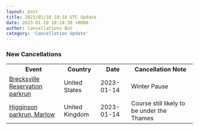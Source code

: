 ```yaml
---
layout: post
title: 2023/01/10 18:18 UTC Update
date: 2023-01-10 18:18:38 +0000
author: Cancellations Bot
category: 'Cancellation Update'
---
```


<h3>New Cancellations</h3>
<div class='hscrollable'>
<table style='width: 100%'>
    <tr>
        <th>Event</th>
        <th>Country</th>
        <th>Date</th>
        <th>Cancellation Note</th>
    </tr>
    <tr>
        <td><a href="https://www.parkrun.us/brecksvillereservation">Brecksville Reservation parkrun</a></td>
        <td>United States</td>
        <td>2023-01-14</td>
        <td>Winter Pause</td>
    </tr>
    <tr>
        <td><a href="https://www.parkrun.org.uk/higginsonmarlow">Higginson parkrun, Marlow</a></td>
        <td>United Kingdom</td>
        <td>2023-01-14</td>
        <td>Course still likely to be under the Thames</td>
    </tr>
</table>
</div>
